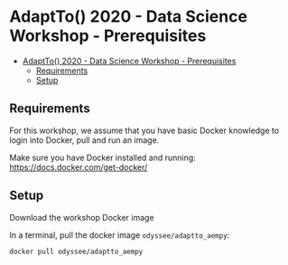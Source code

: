 # AdaptTo() 2020 - Data Science Workshop - Prerequisites

- [AdaptTo() 2020 - Data Science Workshop - Prerequisites](#adaptto-2020---data-science-workshop---prerequisites)
  - [Requirements](#requirements)
  - [Setup](#setup)

## Requirements

For this workshop, we assume that you have basic Docker knowledge to login into Docker, pull and run an image.

Make sure you have Docker installed and running: https://docs.docker.com/get-docker/


## Setup

Download the workshop Docker image

In a terminal, pull the docker image `odyssee/adaptto_aempy`:
```
docker pull odyssee/adaptto_aempy
```

